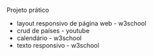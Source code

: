Projeto prático 
- layout responsivo de página web - w3school
- crud de países - youtube
- calendário - w3school
- texto responsivo - w3school